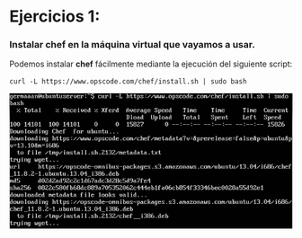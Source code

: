 # Ejercicios 1:
### Instalar chef en la máquina virtual que vayamos a usar.

Podemos instalar **chef** fácilmente mediante la ejecución del siguiente script:

```
curl -L https://www.opscode.com/chef/install.sh | sudo bash
```

![eje01_img01](imagenes/eje01_img01.png)

